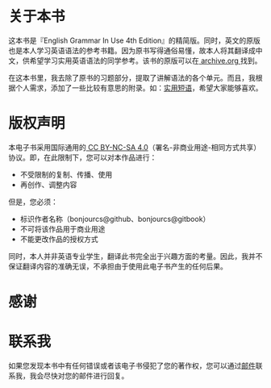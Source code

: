 # 关于本书

这本书是『English Grammar In Use 4th Edition』的精简版。同时，英文的原版也是本人学习英语语法的参考书籍。因为原书写得通俗易懂，故本人将其翻译成中文，供希望学习实用英语语法的同学参考。该书的原版可以在[ archive.org ](https://archive.org/details/3EnglishGrammarInUse4thEdition)找到。

在这本书里，我去除了原书的习题部分，提取了讲解语法的各个单元。而且，我根据个人需求，添加了一些比较有意思的附录。如：[实用短语](appendix/interesting-phrases.md)，希望大家能够喜欢。

# 版权声明

本电子书采用国际通用的[ CC BY-NC-SA 4.0](https://creativecommons.org/licenses/by-nc-sa/4.0/)（署名-非商业用途-相同方式共享）协议。即，在此限制下，您可以对本作品进行：

- 不受限制的复制、传播、使用
- 再创作、调整内容

但是，您必须：

- 标识作者名称（bonjourcs@github、bonjourcs@gitbook）
- 不可将该作品用于商业用途
- 不能更改作品的授权方式

同时，本人并非英语专业学生，翻译此书完全出于兴趣方面的考量。因此，我并不保证翻译内容的准确无误，不承担由于使用此电子书产生的任何后果。

# 感谢

# 联系我

如果您发现本书中有任何错误或者该电子书侵犯了您的著作权，您可以通过[邮件](mailto:lch_office@foxmail.com)联系我，我会尽快对您的邮件进行回复。
